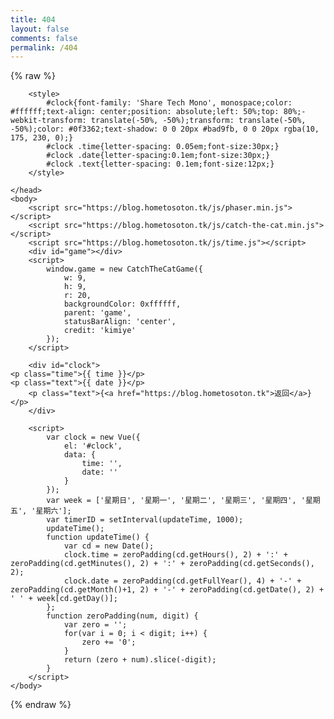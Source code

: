```yaml
---
title: 404
layout: false
comments: false
permalink: /404
---
```

<!DOCTYPE html>
{% raw %}
<html>
	<head><meta name="generator" content="Hexo 3.9.0">
		<meta charset="UTF-8">
		<title>404 Not Found：该页无法显示</title>
		<style>
			#game {
				width: 100%;
				margin-top: 32px;
				text-align: center;
			}
			#msg {
				width: 100%;
				text-align: center;
				font-size: 70px;
				font-family: PingFang SC, Helvetica Neue, Hiragino Sans GB, Segoe UI, Microsoft YaHei, sans-serif
				font-weight: bold;
				color: #4f565f;
			}
		</style>

		<style>
			#clock{font-family: 'Share Tech Mono', monospace;color: #ffffff;text-align: center;position: absolute;left: 50%;top: 80%;-webkit-transform: translate(-50%, -50%);transform: translate(-50%, -50%);color: #0f3362;text-shadow: 0 0 20px #bad9fb, 0 0 20px rgba(10, 175, 230, 0);}
			#clock .time{letter-spacing: 0.05em;font-size:30px;}
			#clock .date{letter-spacing:0.1em;font-size:30px;}
			#clock .text{letter-spacing: 0.1em;font-size:12px;}
		</style>

	</head>
	<body>
		<script src="https://blog.hometosoton.tk/js/phaser.min.js"></script>
		<script src="https://blog.hometosoton.tk/js/catch-the-cat.min.js"></script>
		<script src="https://blog.hometosoton.tk/js/time.js"></script>
		<div id="game"></div>
		<script>
			window.game = new CatchTheCatGame({
				w: 9,
				h: 9,
				r: 20,
				backgroundColor: 0xffffff,
				parent: 'game',
				statusBarAlign: 'center',
				credit: 'kimiye'
			});
		</script>

		<div id="clock">
    <p class="time">{{ time }}</p>
    <p class="text">{{ date }}</p>
		<p class="text">{<a href="https://blog.hometosoton.tk">返回</a>}</p>
		</div>

		<script>
			var clock = new Vue({
			    el: '#clock',
			    data: {
			        time: '',
			        date: ''
			    }
			});
			var week = ['星期日', '星期一', '星期二', '星期三', '星期四', '星期五', '星期六'];
			var timerID = setInterval(updateTime, 1000);
			updateTime();
			function updateTime() {
			    var cd = new Date();
			    clock.time = zeroPadding(cd.getHours(), 2) + ':' + zeroPadding(cd.getMinutes(), 2) + ':' + zeroPadding(cd.getSeconds(), 2);
			    clock.date = zeroPadding(cd.getFullYear(), 4) + '-' + zeroPadding(cd.getMonth()+1, 2) + '-' + zeroPadding(cd.getDate(), 2) + ' ' + week[cd.getDay()];
			};
			function zeroPadding(num, digit) {
			    var zero = '';
			    for(var i = 0; i < digit; i++) {
			        zero += '0';
			    }
			    return (zero + num).slice(-digit);
			}
		</script>
	</body>
</html>
{% endraw %}
